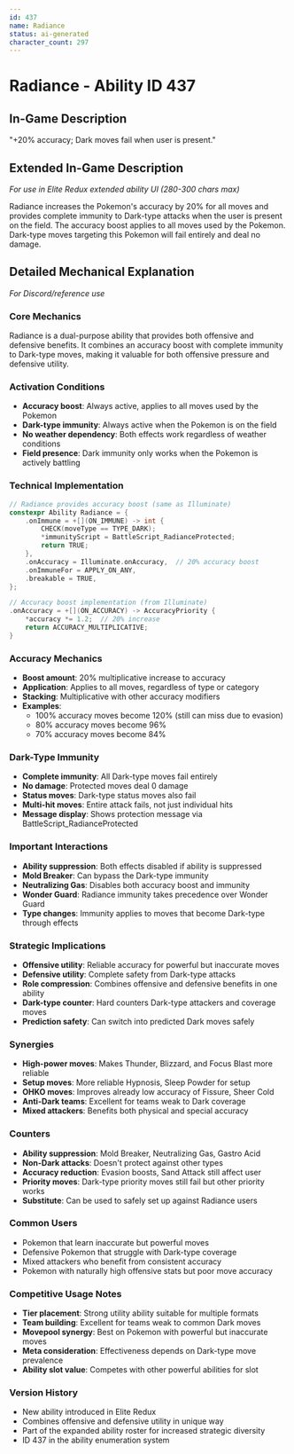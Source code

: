 ```yaml
---
id: 437
name: Radiance
status: ai-generated
character_count: 297
---
```


# Radiance - Ability ID 437

## In-Game Description
"+20% accuracy; Dark moves fail when user is present."

## Extended In-Game Description
*For use in Elite Redux extended ability UI (280-300 chars max)*

Radiance increases the Pokemon's accuracy by 20% for all moves and provides complete immunity to Dark-type attacks when the user is present on the field. The accuracy boost applies to all moves used by the Pokemon. Dark-type moves targeting this Pokemon will fail entirely and deal no damage.

## Detailed Mechanical Explanation
*For Discord/reference use*

### Core Mechanics
Radiance is a dual-purpose ability that provides both offensive and defensive benefits. It combines an accuracy boost with complete immunity to Dark-type moves, making it valuable for both offensive pressure and defensive utility.

### Activation Conditions
- **Accuracy boost**: Always active, applies to all moves used by the Pokemon
- **Dark-type immunity**: Always active when the Pokemon is on the field
- **No weather dependency**: Both effects work regardless of weather conditions
- **Field presence**: Dark immunity only works when the Pokemon is actively battling

### Technical Implementation
```c
// Radiance provides accuracy boost (same as Illuminate)
constexpr Ability Radiance = {
    .onImmune = +[](ON_IMMUNE) -> int {
        CHECK(moveType == TYPE_DARK);
        *immunityScript = BattleScript_RadianceProtected;
        return TRUE;
    },
    .onAccuracy = Illuminate.onAccuracy,  // 20% accuracy boost
    .onImmuneFor = APPLY_ON_ANY,
    .breakable = TRUE,
};

// Accuracy boost implementation (from Illuminate)
.onAccuracy = +[](ON_ACCURACY) -> AccuracyPriority {
    *accuracy *= 1.2;  // 20% increase
    return ACCURACY_MULTIPLICATIVE;
}
```

### Accuracy Mechanics
- **Boost amount**: 20% multiplicative increase to accuracy
- **Application**: Applies to all moves, regardless of type or category
- **Stacking**: Multiplicative with other accuracy modifiers
- **Examples**: 
  - 100% accuracy moves become 120% (still can miss due to evasion)
  - 80% accuracy moves become 96%
  - 70% accuracy moves become 84%

### Dark-Type Immunity
- **Complete immunity**: All Dark-type moves fail entirely
- **No damage**: Protected moves deal 0 damage
- **Status moves**: Dark-type status moves also fail
- **Multi-hit moves**: Entire attack fails, not just individual hits
- **Message display**: Shows protection message via BattleScript_RadianceProtected

### Important Interactions
- **Ability suppression**: Both effects disabled if ability is suppressed
- **Mold Breaker**: Can bypass the Dark-type immunity
- **Neutralizing Gas**: Disables both accuracy boost and immunity
- **Wonder Guard**: Radiance immunity takes precedence over Wonder Guard
- **Type changes**: Immunity applies to moves that become Dark-type through effects

### Strategic Implications
- **Offensive utility**: Reliable accuracy for powerful but inaccurate moves
- **Defensive utility**: Complete safety from Dark-type attacks
- **Role compression**: Combines offensive and defensive benefits in one ability
- **Dark-type counter**: Hard counters Dark-type attackers and coverage moves
- **Prediction safety**: Can switch into predicted Dark moves safely

### Synergies
- **High-power moves**: Makes Thunder, Blizzard, and Focus Blast more reliable
- **Setup moves**: More reliable Hypnosis, Sleep Powder for setup
- **OHKO moves**: Improves already low accuracy of Fissure, Sheer Cold
- **Anti-Dark teams**: Excellent for teams weak to Dark coverage
- **Mixed attackers**: Benefits both physical and special accuracy

### Counters
- **Ability suppression**: Mold Breaker, Neutralizing Gas, Gastro Acid
- **Non-Dark attacks**: Doesn't protect against other types
- **Accuracy reduction**: Evasion boosts, Sand Attack still affect user
- **Priority moves**: Dark-type priority moves still fail but other priority works
- **Substitute**: Can be used to safely set up against Radiance users

### Common Users
- Pokemon that learn inaccurate but powerful moves
- Defensive Pokemon that struggle with Dark-type coverage
- Mixed attackers who benefit from consistent accuracy
- Pokemon with naturally high offensive stats but poor move accuracy

### Competitive Usage Notes
- **Tier placement**: Strong utility ability suitable for multiple formats
- **Team building**: Excellent for teams weak to common Dark moves
- **Movepool synergy**: Best on Pokemon with powerful but inaccurate moves
- **Meta consideration**: Effectiveness depends on Dark-type move prevalence
- **Ability slot value**: Competes with other powerful abilities for slot

### Version History
- New ability introduced in Elite Redux
- Combines offensive and defensive utility in unique way
- Part of the expanded ability roster for increased strategic diversity
- ID 437 in the ability enumeration system